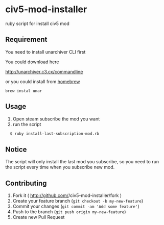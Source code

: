 civ5-mod-installer
==================

ruby script for install civ5 mod

## Requirement
You need to install unarchiver CLI first

You could download here

http://unarchiver.c3.cx/commandline

or you could install from [homebrew](https://github.com/Homebrew/homebrew)

`brew instal unar`


## Usage

1. Open steam subscribe the mod you want
2. run the script
```bash
  $ ruby install-last-subscription-mod.rb
```

## Notice
The script will only install the last mod you subscribe, so you need to run the script every time when you subscribe new mod.


## Contributing

1. Fork it ( http://github.com/<my-github-username>/civ5-mod-installer/fork )
2. Create your feature branch (`git checkout -b my-new-feature`)
3. Commit your changes (`git commit -am 'Add some feature'`)
4. Push to the branch (`git push origin my-new-feature`)
5. Create new Pull Request
